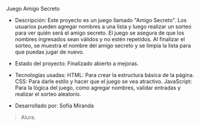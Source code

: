  Juego Amigo Secreto
</h1>

- Descripción:
Este proyecto es un juego llamado "Amigo Secreto". Los usuarios pueden agregar nombres a una lista y luego realizar un sorteo para ver quién será el amigo secreto. El juego se asegura de que los nombres ingresados sean válidos y no estén repetidos. Al finalizar el sorteo, se muestra el nombre del amigo secreto y se limpia la lista para que puedas jugar de nuevo.

- Estado del proyecto: Finalizado abierto a mejoras.
- Tecnologías usadas: 
HTML: Para crear la estructura básica de la página.
CSS: Para darle estilo y hacer que el juego se vea atractivo.
JavaScript: Para la lógica del juego, como agregar nombres, validar entradas y realizar el sorteo aleatorio.

- Desarrollado por: Sofía Miranda

> Alura.
